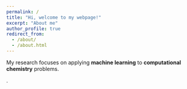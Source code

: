 ```yaml
---
permalink: /
title: "Hi, welcome to my webpage!"
excerpt: "About me"
author_profile: true
redirect_from: 
  - /about/
  - /about.html
---
```




My research focuses on applying <b>machine learning</b> to <b>computational chemistry</b> problems.








.